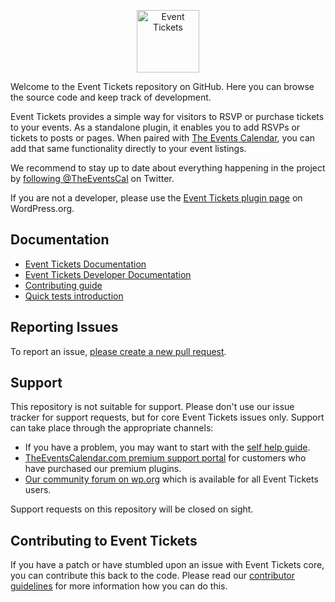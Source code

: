 <p align="center"><a href="https://theeventscalendar.com/products/wordpress-event-tickets/"><img src="https://s3.theeventscalendar.com/uploads/2020/04/ET-Icon.svg" alt="Event Tickets" width="100px" height="auto"></a></p>


Welcome to the Event Tickets repository on GitHub. Here you can browse the source code and keep track of development.

Event Tickets provides a simple way for visitors to RSVP or purchase tickets to your events. As a standalone plugin, it enables you to add RSVPs or tickets to posts or pages. When paired with [The Events Calendar](http://evnt.is/18tg), you can add that same functionality directly to your event listings.

We recommend to stay up to date about everything happening in the project by [following @TheEventsCal](https://twitter.com/TheEventsCal) on Twitter.

If you are not a developer, please use the [Event Tickets plugin page](https://wordpress.org/plugins/event-tickets/) on WordPress.org.

## Documentation
* [Event Tickets Documentation](https://theeventscalendar.com/knowledgebase/k/new-user-primer-event-tickets-event-tickets-plus/)
* [Event Tickets Developer Documentation](https://docs.theeventscalendar.com/product/event-tickets/)
* [Contributing guide](https://github.com/moderntribe/event-tickets/blob/master/CONTRIBUTING.md)
* [Quick tests introduction](https://github.com/moderntribe/event-tickets/blob/master/tests.md)

## Reporting Issues
To report an issue, [please create a new pull request](https://github.com/moderntribe/event-tickets/pulls).

## Support
This repository is not suitable for support. Please don't use our issue tracker for support requests, but for core Event Tickets issues only. Support can take place through the appropriate channels:

* If you have a problem, you may want to start with the [self help guide](https://theeventscalendar.com/knowledgebase/k/new-user-primer-event-tickets-event-tickets-plus/).
* [TheEventsCalendar.com premium support portal](https://support.theeventscalendar.com/ ) for customers who have purchased our premium plugins.
* [Our community forum on wp.org](https://wordpress.org/plugins/event-tickets/) which is available for all Event Tickets users.

Support requests on this repository will be closed on sight.

## Contributing to Event Tickets
If you have a patch or have stumbled upon an issue with Event Tickets core, you can contribute this back to the code. Please read our [contributor guidelines](https://github.com/moderntribe/event-tickets/blob/master/CONTRIBUTING.md) for more information how you can do this.
